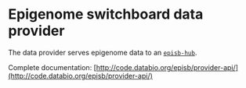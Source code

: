 # Epigenome switchboard data provider

The data provider serves epigenome data to an [`episb-hub`](https://github.com/databio/episb-hub).

Complete documentation: [http://code.databio.org/episb/provider-api/](http://code.databio.org/episb/provider-api/)

